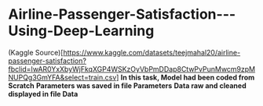 # Airline-Passenger-Satisfaction---Using-Deep-Learning
(Kaggle Source)[https://www.kaggle.com/datasets/teejmahal20/airline-passenger-satisfaction?fbclid=IwAR0YxXbyWjFkqXGP4WSKzOyVbPmDDap8CtwPvPunMwcm9zpMNUPQg3GmYFA&select=train.csv]
**In this task, Model had been coded from Scratch**
**Parameters was saved in file Parameters**
**Data raw and cleaned displayed in file Data**